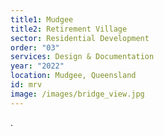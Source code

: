 ```yaml
---
title1: Mudgee
title2: Retirement Village
sector: Residential Development
order: "03"
services: Design & Documentation
year: "2022"
location: Mudgee, Queensland
id: mrv
image: /images/bridge_view.jpg
---
```


.
